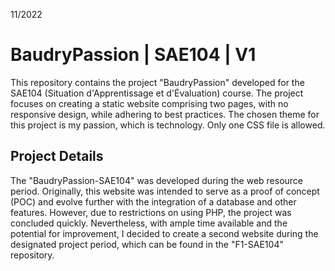 11/2022 
# BaudryPassion | SAE104 | V1

This repository contains the project "BaudryPassion" developed for the SAE104 (Situation d'Apprentissage et d'Évaluation) course. The project focuses on creating a static website comprising two pages, with no responsive design, while adhering to best practices. The chosen theme for this project is my passion, which is technology. Only one CSS file is allowed.

## Project Details

The "BaudryPassion-SAE104" was developed during the web resource period. Originally, this website was intended to serve as a proof of concept (POC) and evolve further with the integration of a database and other features. However, due to restrictions on using PHP, the project was concluded quickly. Nevertheless, with ample time available and the potential for improvement, I decided to create a second website during the designated project period, which can be found in the "F1-SAE104" repository.
